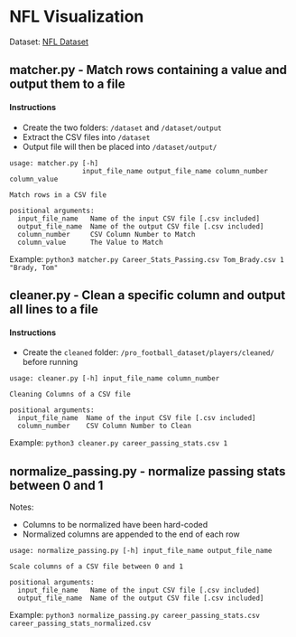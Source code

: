 # NFL Visualization

Dataset: [NFL Dataset](https://www.kaggle.com/kendallgillies/nflstatistics)

## matcher.py - Match rows containing a value and output them to a file

#### Instructions
* Create the two folders: `/dataset` and `/dataset/output`
* Extract the CSV files into `/dataset`
* Output file will then be placed into `/dataset/output/`

```
usage: matcher.py [-h]
                  input_file_name output_file_name column_number column_value

Match rows in a CSV file

positional arguments:
  input_file_name   Name of the input CSV file [.csv included]
  output_file_name  Name of the output CSV file [.csv included]
  column_number     CSV Column Number to Match
  column_value      The Value to Match
  ```

Example:  `python3 matcher.py Career_Stats_Passing.csv Tom_Brady.csv 1 "Brady, Tom"`

## cleaner.py - Clean a specific column and output all lines to a file

#### Instructions
* Create the `cleaned` folder: `/pro_football_dataset/players/cleaned/` before running

```
usage: cleaner.py [-h] input_file_name column_number

Cleaning Columns of a CSV file

positional arguments:
  input_file_name  Name of the input CSV file [.csv included]
  column_number    CSV Column Number to Clean
```
Example: `python3 cleaner.py career_passing_stats.csv 1`

## normalize_passing.py - normalize passing stats between 0 and 1
Notes:
* Columns to be normalized have been hard-coded
* Normalized columns are appended to the end of each row

```
usage: normalize_passing.py [-h] input_file_name output_file_name

Scale columns of a CSV file between 0 and 1

positional arguments:
  input_file_name   Name of the input CSV file [.csv included]
  output_file_name  Name of the output CSV file [.csv included]
```

Example: `python3 normalize_passing.py career_passing_stats.csv career_passing_stats_normalized.csv`
